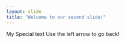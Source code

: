 ```yaml
---
layout: slide
title: "Welcome to our second slide!"
---
```

My Special text
Use the left arrow to go back!
